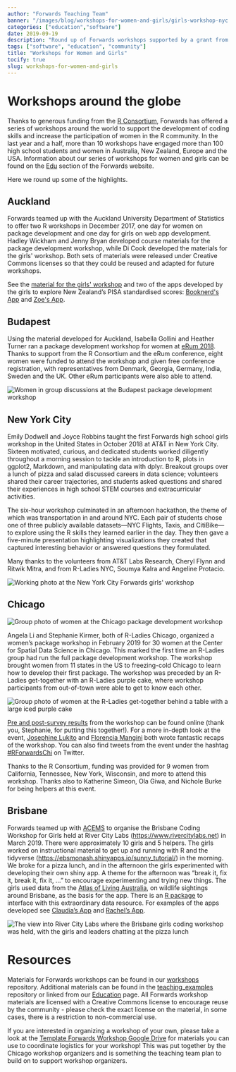 ```yaml
---
author: "Forwards Teaching Team"
banner: "/images/blog/workshops-for-women-and-girls/girls-workshop-nyc.jpg"
categories: ["education","software"]
date: 2019-09-19
description: "Round up of Forwards workshops supported by a grant from the R Consortium, to develop R package development skills among women and R coding skills among high school girls."
tags: ["software", "education", "community"]
title: "Workshops for Women and Girls"
tocify: true
slug: workshops-for-women-and-girls
---
```


# Workshops around the globe

Thanks to generous funding from the [R Consortium](https://www.r-consortium.org/projects/awarded-projects), Forwards has offered a series of workshops around the world to support the development of coding skills and increase the participation of women in the R community.  In the last year and a half, more than 10 workshops have engaged more than 100 high school students and women in Australia, New Zealand, Europe and the USA. Information about our series of workshops for women and girls can be found on the [Edu](https://forwards.github.io/edu/) section of the Forwards website.
 
Here we round up some of the highlights.

## Auckland

Forwards teamed up with the Auckland University Department of Statistics to offer two R workshops in December 2017, one day for women on package development and one day for girls on web app development. Hadley Wickham and Jenny Bryan developed course materials for the package development workshop, while Di Cook developed the materials for the girls' workshop. Both sets of materials were released under Creative Commons licenses so that they could be reused and adapted for future workshops. 

See the [material for the girls' workshop](https://ebsmonash.shinyapps.io/kea_tutorial/) and two of the apps developed by the girls to explore New Zealand’s PISA standardised scores: [Booknerd's App](https://ebsmonash.shinyapps.io/booknerds/) and [Zoe's App](https://ebsmonash.shinyapps.io/pisa-zoe/).

## Budapest

Using the material developed for Auckland, Isabella Gollini and Heather Turner ran a package development workshop for women at [eRum 2018](https://2018.erum.io/). Thanks to support from the R Consortium and the eRum conference, eight women were funded to attend the workshop and given free conference registration, with representatives from Denmark, Georgia, Germany, India, Sweden and the UK. Other eRum participants were also able to attend.

![Women in group discussions at the Budapest package development  workshop](/images/blog/workshops-for-women-and-girls/eRum-package-workshop.jpg)

## New York City

Emily Dodwell and Joyce Robbins taught the first Forwards high school girls workshop in the United States in October 2018 at AT&T in New York City.  Sixteen motivated, curious, and dedicated students worked diligently throughout a morning session to tackle an introduction to R, plots in ggplot2, Markdown, and manipulating data with dplyr.  Breakout groups over a lunch of pizza and salad discussed careers in data science; volunteers shared their career trajectories, and students asked questions and shared their experiences in high school STEM courses and extracurricular activities.
 
The six-hour workshop culminated in an afternoon hackathon, the theme of which was transportation in and around NYC.  Each pair of students chose one of three publicly available datasets—NYC Flights, Taxis, and CitiBike—to explore using the R skills they learned earlier in the day.  They then gave a five-minute presentation highlighting visualizations they created that captured interesting behavior or answered questions they formulated.
 
Many thanks to the volunteers from AT&T Labs Research, Cheryl Flynn and Ritwik Mitra, and from R-Ladies NYC, Soumya Kalra and Angeline Protacio.

![Working photo at the New York City Forwards girls' workshop](/images/blog/workshops-for-women-and-girls/girls-workshop-nyc-working.jpg)

## Chicago

![Group photo of women at the Chicago package development workshop](/images/blog/workshops-for-women-and-girls/chicago-package-workshop.jpg)

Angela Li and Stephanie Kirmer, both of R-Ladies Chicago, organized a women’s package workshop in February 2019 for 30 women at the Center for Spatial Data Science in Chicago. This marked the first time an R-Ladies group had run the full package development workshop. The workshop brought women from 11 states in the US to freezing-cold Chicago to learn how to develop their first package. The workshop was preceded by an R-Ladies get-together with an R-Ladies purple cake, where workshop participants from out-of-town were able to get to know each other.

![Group photo of women at the R-Ladies get-together behind a table with a large iced purple cake ](/images/blog/workshops-for-women-and-girls/chicago-rladies-purple-cake.jpg)

[Pre and post-survey results](https://skirmer.github.io/ChiEval) from the workshop can be found online (thank you, Stephanie, for putting this together!). For a more in-depth look at the event, [Josephine Lukito](https://www.jlukito.com/blog/2019/2/24/attending-the-r-forwards-package-workshop-hosted-by-r-ladies-chicago) and [Florencia Mangini](https://rladieschicago.org/post/2019-02-28-rworkshop_recap/) both wrote fantastic recaps of the workshop. You can also find tweets from the event under the hashtag [#RForwardsChi](https://twitter.com/search?q=%23RForwardsChi) on Twitter. 

Thanks to the R Consortium, funding was provided for 9 women from California, Tennessee, New York, Wisconsin, and more to attend this workshop. Thanks also to Katherine Simeon, Ola Giwa, and Nichole Burke for being helpers at this event.


## Brisbane

Forwards teamed up with [ACEMS](https://acems.org.au/home) to organise the Brisbane Coding Workshop for Girls held at River City Labs (https://www.rivercitylabs.net) in March 2019. There were approximately 10 girls and 5 helpers. The girls worked on instructional material to get up and running with R and the tidyverse (https://ebsmonash.shinyapps.io/sunny_tutorial/) in the morning. We broke for a pizza lunch, and in the afternoon the girls experimented with developing their own shiny app. A theme for the afternoon was “break it, fix it, break it, fix it, ...” to encourage experimenting and trying new things. The girls used data from the [Atlas of Living Australia](https://www.ala.org.au), on wildlife sightings around Brisbane, as the basis for the app. There is an [R package](https://cran.r-project.org/web/packages/ALA4R/index.html) to interface with this extraordinary data resource. For examples of the apps developed see [Claudia’s App](https://ebsmonash.shinyapps.io/Claudia_brissy_wildlife/) and [Rachel’s App](https://ebsmonash.shinyapps.io/Rachel_brissy_wildlife/).

![The view into River City Labs where the Brisbane girls coding workshop was held, with the girls and leaders chatting at the pizza lunch](/images/blog/workshops-for-women-and-girls/brisbane-girls-workshop.jpg)

# Resources

Materials for Forwards workshops can be found in our [workshops](https://github.com/forwards/workshops) repository. Additional materials can be found in the [teaching_examples](https://github.com/forwards/teaching_examples) repository or linked from our [Education](https://forwards.github.io/edu/) page. All Forwards workshop materials are licensed with a Creative Commons license to encourage reuse by the community - please check the exact license on the material, in some cases, there is a restriction to non-commercial use.

If you are interested in organizing a workshop of your own, please take a look at the [Template Forwards Workshop Google Drive](https://drive.google.com/drive/folders/1aRSg1uf1xQnvfhDEmmcLcoONZYtxigo5?usp=sharing) for materials you can use to coordinate logistics for your workshop! This was put together by the Chicago workshop organizers and is something the teaching team plan to build on to support workshop organizers.




